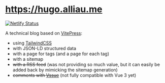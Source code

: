 # https://hugo.alliau.me

[![Netlify Status](https://api.netlify.com/api/v1/badges/8c8c3275-b0c0-43f6-9251-76dbd83f0013/deploy-status)](https://app.netlify.com/sites/epic-euclid-0df59c/deploys)

A technical blog based on [VitePress](https://vitepress.dev/):
- using [TailwindCSS](https://tailwindcss.com/)
- with JSON-LD structured data
- with a page for tags (and a page for each tag)
- with a sitemap
- ~~with a RSS feed~~ (was not providing so much value, but it can easily be added back by mimicking the sitemap generation)
- ~~comments with [Vssue](https://vssue.js.org/)~~ (not fully compatible with Vue 3 yet)
